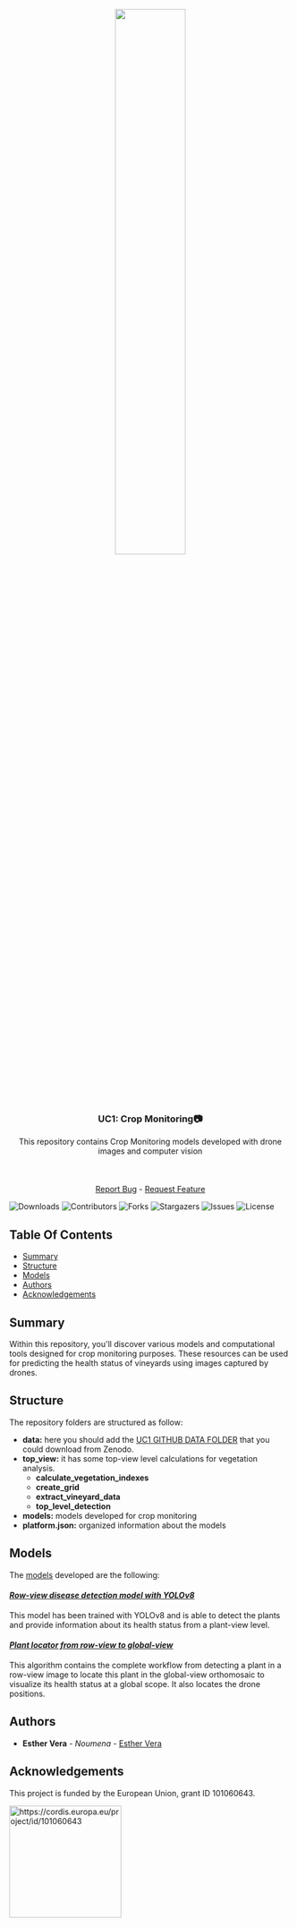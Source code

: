 <div align="center">
  <p>
    <a href="https://icaerus.eu" target="_blank">
      <img width="50%" src="https://icaerus.eu/wp-content/uploads/2022/09/ICAERUS-logo-white.svg"></a>
    <h3 align="center">UC1: Crop Monitoring📷</h3>
    
   <p align="center">
    This repository contains Crop Monitoring models developed with drone images and computer vision 
    <br/>
    <br/>
    <br/>
    <br/>
    <a href="https://github.com/icaerus-eu/icaerus-repo-template/issues">Report Bug</a>
    -
    <a href="https://github.com/icaerus-eu/icaerus-repo-template/issues">Request Feature</a>
  </p>
</p>
</div>

![Downloads](https://img.shields.io/github/downloads/icaerus-eu/UC1_Crop_Monitoring/total) ![Contributors](https://img.shields.io/github/contributors/icaerus-eu/UC1_Crop_Monitoring?color=dark-green) ![Forks](https://img.shields.io/github/forks/icaerus-eu/UC1_Crop_Monitoring?style=social) ![Stargazers](https://img.shields.io/github/stars/icaerus-eu/UC1_Crop_Monitoring?style=social) ![Issues](https://img.shields.io/github/issues/icaerus-eu/UC1_Crop_Monitoring) ![License](https://img.shields.io/github/license/icaerus-eu/UC1_Crop_Monitoring) 

## Table Of Contents

* [Summary](#summary)
* [Structure](#structure)
* [Models](#models)
* [Authors](#authors)
* [Acknowledgements](#acknowledgements)

## Summary
Within this repository, you'll discover various models and computational tools designed for crop monitoring purposes. These resources can be used for predicting the health status of vineyards using images captured by drones.

## Structure
The repository folders are structured as follow: 

- **data:** here you should add the [UC1 GITHUB DATA FOLDER](https://zenodo.org/uploads/11127440) that you could download from Zenodo.
- **top_view:** it has some top-view level calculations for vegetation analysis.
  - **calculate_vegetation_indexes**
  - **create_grid**
  - **extract_vineyard_data**
  - **top_level_detection**
- **models:** models developed for crop monitoring
- **platform.json:** organized information about the models

## Models

The [models](https://github.com/ICAERUS-EU/UC1_Crop_Monitoring/blob/main/models/) developed are the following:
 

#### _[Row-view disease detection model with YOLOv8](https://github.com/ICAERUS-EU/UC1_Crop_Monitoring/blob/main/models/01_plant_disease_detection_yolov8_v1/)_
This model has been trained with YOLOv8 and is able to detect the plants and provide information about its health status from a plant-view level. 

#### _[Plant locator from row-view to global-view](https://github.com/ICAERUS-EU/UC1_Crop_Monitoring/blob/main/models/02_plant_locator_v1/)_
This algorithm contains the complete workflow from detecting a plant in a row-view image to locate this plant in the global-view orthomosaic to visualize its health status at a global scope. It also locates the drone positions.


## Authors

* **Esther Vera** - *Noumena* - [Esther Vera](https://github.com/EstherNoumena)

## Acknowledgements
This project is funded by the European Union, grant ID 101060643.

<img src="https://rea.ec.europa.eu/sites/default/files/styles/oe_theme_medium_no_crop/public/2021-04/EN-Funded%20by%20the%20EU-POS.jpg" alt="https://cordis.europa.eu/project/id/101060643" width="200"/>
